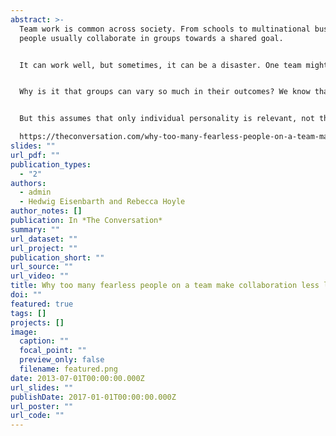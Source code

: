 ```yaml
---
abstract: >-
  Team work is common across society. From schools to multinational businesses,
  people usually collaborate in groups towards a shared goal.


  It can work well, but sometimes, it can be a disaster. One team might create a proposal for a new policy because all members manage to agree on details, while another fails because they can’t find common ground.


  Why is it that groups can vary so much in their outcomes? We know that some people are better team players than others. In fact, job interviews and personality assessments often include questions about team skills.


  But this assumes that only individual personality is relevant, not the interaction between people with various personality characteristics.[...]

  https://theconversation.com/why-too-many-fearless-people-on-a-team-make-collaboration-less-likely-115904 
slides: ""
url_pdf: ""
publication_types:
  - "2"
authors:
  - admin
  - Hedwig Eisenbarth and Rebecca Hoyle
author_notes: []
publication: In *The Conversation*
summary: ""
url_dataset: ""
url_project: ""
publication_short: ""
url_source: ""
url_video: ""
title: Why too many fearless people on a team make collaboration less likely
doi: ""
featured: true
tags: []
projects: []
image:
  caption: ""
  focal_point: ""
  preview_only: false
  filename: featured.png
date: 2013-07-01T00:00:00.000Z
url_slides: ""
publishDate: 2017-01-01T00:00:00.000Z
url_poster: ""
url_code: ""
---
```

